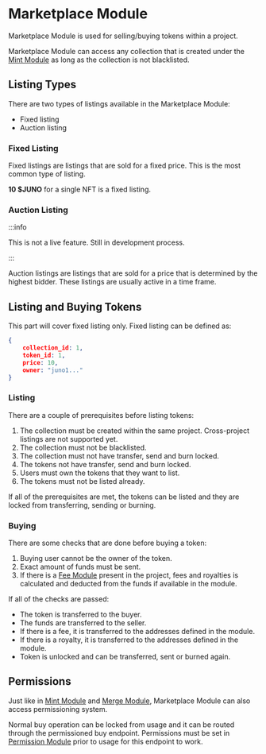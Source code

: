 # Marketplace Module

Marketplace Module is used for selling/buying tokens within a project.

Marketplace Module can access any collection that is created under the [Mint Module](/komple-framework/modules/Mint-Module) as long as the collection is not blacklisted.

## Listing Types

There are two types of listings available in the Marketplace Module:

- Fixed listing
- Auction listing

### Fixed Listing

Fixed listings are listings that are sold for a fixed price. This is the most common type of listing.

**10 $JUNO** for a single NFT is a fixed listing.

### Auction Listing

:::info

This is not a live feature. Still in development process.

:::

Auction listings are listings that are sold for a price that is determined by the highest bidder. These listings are usually active in a time frame.

## Listing and Buying Tokens

This part will cover fixed listing only. Fixed listing can be defined as:

```json
{
    collection_id: 1,
    token_id: 1,
    price: 10,
    owner: "juno1..."
}
```

### Listing

There are a couple of prerequisites before listing tokens:

1. The collection must be created within the same project. Cross-project listings are not supported yet.
2. The collection must not be blacklisted.
3. The collection must not have transfer, send and burn locked.
4. The tokens not have transfer, send and burn locked.
5. Users must own the tokens that they want to list.
6. The tokens must not be listed already.

If all of the prerequisites are met, the tokens can be listed and they are locked from transferring, sending or burning.

### Buying

There are some checks that are done before buying a token:

1. Buying user cannot be the owner of the token.
2. Exact amount of funds must be sent.
3. If there is a [Fee Module](/komple-framework/modules/Fee-Module) present in the project, fees and royalties is calculated and deducted from the funds if available in the module.

If all of the checks are passed: 

- The token is transferred to the buyer.
- The funds are transferred to the seller.
- If there is a fee, it is transferred to the addresses defined in the module.
- If there is a royalty, it is transferred to the addresses defined in the module.
- Token is unlocked and can be transferred, sent or burned again.

## Permissions

Just like in [Mint Module](/komple-framework/modules/Mint-Module) and [Merge Module](/komple-framework/modules/Merge-Module), Marketplace Module can also access permissioning system.

Normal buy operation can be locked from usage and it can be routed through the permissioned buy endpoint. Permissions must be set in [Permission Module](/komple-framework/modules/Permission-Module) prior to usage for this endpoint to work. 